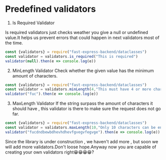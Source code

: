 # Predefined validators 

1. Is Required Validator

Is required validators just checks weather you give a null or undefined value.It helps us prevent errors that could happen in next validators most of the time.

```javascript
const {validators} = require("fast-express-backend/dataclasses")
const validator = validators.is_required("This is required")
validator(null).then(e => console.log(e))
```

2. MinLength  Validator
Check whether the given value has the minimum amount of characters.

```javascript
const {validators} = require("fast-express-backend/dataclasses")
const validator = validators.minLength(4,"This must have 4 or more characters")
validator("fuc").then(e => console.log(e))
```


3. MaxLength Validator
If the string surpass the amount of characters it should have , this validator is there to make sure the request does not go far.

```javascript
const {validators} = require("fast-express-backend/dataclasses")
const validator = validators.maxLength(10,"Only 10 characters can be entered")
validator("fucdndbewbdhevhdhevfgvegvfegvge").then(e => console.log(e))
```

Since the library is under construction , we haven't add more , but soon we will add more validators.Don't loose hope.Anyway now you are capable of creating your own validators right😁😁😁😁?
